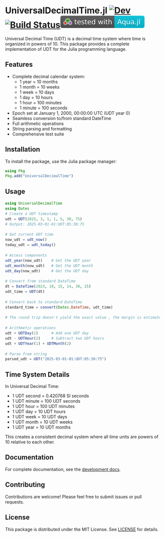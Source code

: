 # UniversalDecimalTime.jl  [![Dev](https://img.shields.io/badge/docs-dev-blue.svg)](https://imohag9.github.io/UniversalDecimalTime.jl/dev/) [![Build Status](https://github.com/imohag9/UniversalDecimalTime.jl/actions/workflows/CI.yml/badge.svg?branch=main)](https://github.com/imohag9/UniversalDecimalTime.jl/actions/workflows/CI.yml?query=branch%3Amain)[![Aqua](https://raw.githubusercontent.com/JuliaTesting/Aqua.jl/master/badge.svg)](https://github.com/JuliaTesting/Aqua.jl)

Universal Decimal Time (UDT) is a decimal time system where time is organized in powers of 10. This package provides a complete implementation of UDT for the Julia programming language.

## Features

- Complete decimal calendar system:
  - 1 year = 10 months
  - 1 month = 10 weeks
  - 1 week = 10 days
  - 1 day = 10 hours
  - 1 hour = 100 minutes
  - 1 minute = 100 seconds
- Epoch set at January 1, 2000, 00:00:00 UTC (UDT year 0)
- Seamless conversion to/from standard DateTime
- Full arithmetic operations
- String parsing and formatting
- Comprehensive test suite

## Installation

To install the package, use the Julia package manager:

```julia
using Pkg
Pkg.add("UniversalDecimalTime")
```

## Usage

```julia
using UniversalDecimalTime
using Dates
# Create a UDT timestamp
udt = UDT(2025, 3, 1, 1, 5, 30, 75)
# Output: 2025-03-01-01:UDT:05:30:75

# Get current UDT time
now_udt = udt_now()
today_udt = udt_today()

# Access components
udt_year(now_udt)    # Get the UDT year
udt_month(now_udt)   # Get the UDT month
udt_day(now_udt)     # Get the UDT day

# Convert from standard DateTime
dt = DateTime(2023, 10, 15, 14, 30, 25)
udt_time = UDT(dt)

# Convert back to standard DateTime
standard_time = convert(Dates.DateTime, udt_time)

# The round trip doesn't yield the exact value , the margin is estimated as 0.22 SI seconds.

# Arithmetic operations
udt + UDTDay(1)      # Add one UDT day
udt - UDTHour(2)     # Subtract two UDT hours
udt + UDTYear(1) + UDTMonth(2)

# Parse from string
parsed_udt = UDT("2025-03-01-01:UDT:05:30:75")
```

## Time System Details

In Universal Decimal Time:
- 1 UDT second = 0.420768 SI seconds
- 1 UDT minute = 100 UDT seconds
- 1 UDT hour = 100 UDT minutes
- 1 UDT day = 10 UDT hours
- 1 UDT week = 10 UDT days
- 1 UDT month = 10 UDT weeks
- 1 UDT year = 10 UDT months

This creates a consistent decimal system where all time units are powers of 10 relative to each other.

## Documentation

For complete documentation, see the  [development docs](https://imohag9.github.io/UniversalDecimalTime.jl/dev/).



## Contributing

Contributions are welcome! Please feel free to submit issues or pull requests.

## License

This package is distributed under the MIT License. See [LICENSE](LICENSE) for details.
